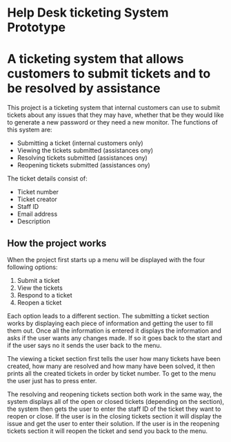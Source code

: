 # Help Desk ticketing System Prototype

# A ticketing system that allows customers to submit tickets and to be resolved by assistance

This project is a ticketing system that internal customers can use to submit tickets about any issues
that they may have, whether that be they would like to generate a new password or they need a new monitor.
The functions of this system are:

* Submitting a ticket (internal customers only)
* Viewing the tickets submitted (assistances ony)
* Resolving tickets submitted (assistances ony)
* Reopening tickets submitted (assistances ony)

The ticket details consist of:

* Ticket number
* Ticket creator
* Staff ID
* Email address
* Description

## How the project works
When the project first starts up a menu will be displayed with the four following options:

1. Submit a ticket
2. View the tickets
3. Respond to a ticket
4. Reopen a ticket

Each option leads to a different section.
The submitting a ticket section works by displaying each piece of information and getting the user to fill them out.
Once all the information is entered it displays the information and asks if the user wants any changes made.
If so it goes back to the start and if the user says no it sends the user back to the menu.

The viewing a ticket section first tells the user how many tickets have been created, how many are resolved and
how many have been solved, it then prints all the created tickets in order by ticket number.
To get to the menu the user just has to press enter.

The resolving and reopening tickets section both work in the same way, the system displays all of the open
or closed tickets (depending on the section), the system then gets the user to enter the staff ID of the ticket
they want to reopen or close.
If the user is in the closing tickets section it will display the issue and get the user to enter their solution.
If the user is in the reopening tickets section it will reopen the ticket and send you back to the menu.
